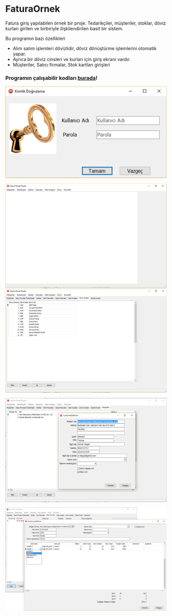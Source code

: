 # FaturaOrnek
Fatura giriş yapılabilen örnek bir proje. Tedarikçiler, müşteriler, stoklar, döviz kurları girilen ve birbiriyle ilişkilendirilen basit bir sistem.

Bu programın bazı özellikleri
  * Alım satım işlemleri dövizlidir, döviz dönüştürme işlemlerini otomatik yapar.
  * Ayrıca bir döviz cinsleri ve kurları için giriş ekranı vardır.
  * Müşteriler, Satıcı firmalar, Stok kartları girişleri 

### Programın çalışabilir kodları [burada](https://raw.githubusercontent.com/mozpinar/FaturaOrnek/master/FaturaOrnekExe.rar)!

![Parola ekranı](https://raw.githubusercontent.com/mozpinar/FaturaOrnek/master/Docs/1-Login%20form.png)

![Ana form](https://github.com/mozpinar/FaturaOrnek/blob/master/Docs/2-Main%20form.png)
![Tüm modül grid formları Ana Form üzerinde açılmışken](https://raw.githubusercontent.com/mozpinar/FaturaOrnek/master/Docs/3-Child%20forms%20in%20main%20form.png)

![Müşteriler](https://raw.githubusercontent.com/mozpinar/FaturaOrnek/master/Docs/4-Customer%20edit%20form%20on%20main%20form.png)

![Satış fatura giriş formu](https://raw.githubusercontent.com/mozpinar/FaturaOrnek/master/Docs/6-Sales%20invoice%20edit%20form%20on%20main%20form-2.png)
